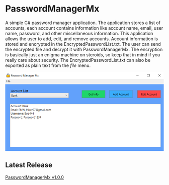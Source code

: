 # PasswordManagerMx

A simple C# password manager application. The application stores a list of accounts, each account contains information like account name, email, user name, password, and other miscellaneous information. This application allows the user to add, edit, and remove accounts. Account information is stored and encrypted in the EncryptedPasswordList.txt. The user can send the encrypted file and decrypt it with PasswordManagerMx. The encryption is basically just an enigma machine on steroids, so keep that in mind if you really care about security. The EncryptedPasswordList.txt can also be exported as plain text from the *file* menu.


<img src="https://raw.githubusercontent.com/MaxMenenberg/PasswordManagerMx/master/assets/readmeImg.PNG?token=GHSAT0AAAAAACFBII4Z276FQQRR3ZSIX63WZFUGKKA"/>


## Latest Release
[PasswordManagerMx v1.0.0](https://github.com/MaxMenenberg/PasswordManagerMx/releases/tag/v1.0.0)
